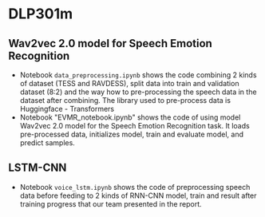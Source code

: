 # DLP301m
## Wav2vec 2.0 model for Speech Emotion Recognition
- Notebook ```data_preprocessing.ipynb``` shows the code combining 2 kinds of dataset (TESS and RAVDESS), split data into train and validation dataset (8:2) and the way how to pre-processing the speech data in the dataset after combining. The library used to pre-process data is Huggingface - Transformers
- Notebook "EVMR_notebook.ipynb" shows the code of using model Wav2vec 2.0 model for the Speech Emotion Recognition task. It loads pre-processed data, initializes model, train and evaluate model, and predict samples. 

## LSTM-CNN
- Notebook ```voice_lstm.ipynb``` shows the code of preprocessing speech data before feeding to 2 kinds of RNN-CNN model, train and result after training progress that our team presented in the report. 
